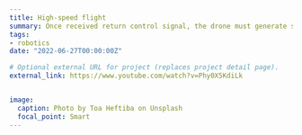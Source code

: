 ```yaml
---
title: High-speed flight
summary: Once received return control signal, the drone must generate smooth trajectories in real-time to avoid collision and be close to the reference spraying path to realize [high-performance precision spraying]( https://www.youtube.com/watch?v=Phy0X5KdiLk) in precision farming.
tags:
- robotics
date: "2022-06-27T00:00:00Z"

# Optional external URL for project (replaces project detail page).
external_link: https://www.youtube.com/watch?v=Phy0X5KdiLk


image:
  caption: Photo by Toa Heftiba on Unsplash
  focal_point: Smart
---
```


